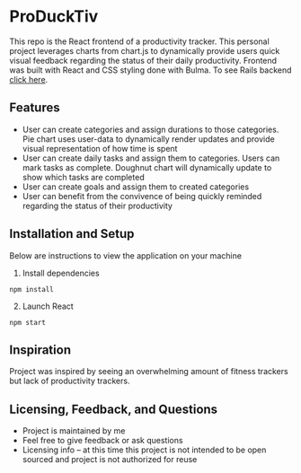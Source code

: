 # ProDuckTiv

This repo is the React frontend of a productivity tracker. This personal project leverages charts from chart.js to dynamically provide users quick visual feedback regarding the status of their daily productivity. Frontend was built with React and CSS styling done with Bulma. To see Rails backend [click here](https://github.com/phsueh/producktive-backend).

## Features
* User can create categories and assign durations to those categories. Pie chart uses user-data to dynamically render updates and provide visual representation of how time is spent
* User can create daily tasks and assign them to categories. Users can mark tasks as complete. Doughnut chart will dynamically update to show which tasks are completed
* User can create goals and assign them to created categories
* User can benefit from the convivence of being quickly reminded regarding the status of their productivity

## Installation and Setup
Below are instructions to view the application on your machine

1. Install dependencies 
```
npm install
```
2. Launch React
```
npm start
```

## Inspiration
Project was inspired by seeing an overwhelming amount of fitness trackers but lack of productivity trackers.

## Licensing, Feedback, and Questions
* Project is maintained by me
* Feel free to give feedback or ask questions
* Licensing info – at this time this project is not intended to be open sourced and project is not authorized for reuse
